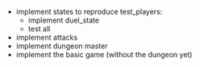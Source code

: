 - implement states to reproduce test_players:
    - implement duel_state
    - test all
- implement attacks
- implement dungeon master
- implement the basic game (without the dungeon yet)

